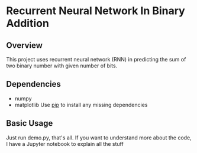 # Recurrent Neural Network In Binary Addition
## Overview
This project uses recurrent neural network (RNN) in predicting the sum of two binary number with given number of bits.

## Dependencies
* numpy
* matplotlib
Use [pip](https://pypi.org/project/pip/) to install any missing dependencies

## Basic Usage
Just run demo.py, that's all. If you want to understand more about the code, I have a Jupyter notebook to explain all the stuff